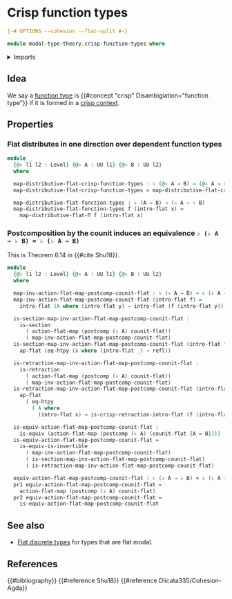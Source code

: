 # Crisp function types

```agda
{-# OPTIONS --cohesion --flat-split #-}

module modal-type-theory.crisp-function-types where
```

<details><summary>Imports</summary>

```agda
open import foundation.dependent-pair-types
open import foundation.equivalences
open import foundation.function-extensionality
open import foundation.identity-types
open import foundation.postcomposition-functions
open import foundation.retractions
open import foundation.sections
open import foundation.universe-levels

open import modal-type-theory.action-on-identifications-flat-modality
open import modal-type-theory.crisp-dependent-function-types
open import modal-type-theory.flat-modality
open import modal-type-theory.functoriality-flat-modality
```

</details>

## Idea

We say a [function type](foundation-core.function-types.md) is
{{#concept "crisp" Disambigiation="function type"}} if it is formed in a
[crisp context](modal-type-theory.crisp-types.md).

<!-- TODO explain crisp function vs crisply defined function (nonstandard terminology, find better name) -->

## Properties

### Flat distributes in one direction over dependent function types

```agda
module _
  {@♭ l1 l2 : Level} {@♭ A : UU l1} {@♭ B : UU l2}
  where

  map-distributive-flat-crisp-function-types : ♭ (@♭ A → B) → (@♭ A → ♭ B)
  map-distributive-flat-crisp-function-types = map-distributive-flat-crisp-Π

  map-distributive-flat-function-types : ♭ (A → B) → (♭ A → ♭ B)
  map-distributive-flat-function-types f (intro-flat x) =
    map-distributive-flat-Π f (intro-flat x)
```

### Postcomposition by the counit induces an equivalence `♭ (♭ A → ♭ B) ≃ ♭ (♭ A → B)`

This is Theorem 6.14 in {{#cite Shu18}}.

```agda
module _
  {@♭ l1 l2 : Level} {@♭ A : UU l1} {@♭ B : UU l2}
  where

  map-inv-action-flat-map-postcomp-counit-flat : ♭ (♭ A → B) → ♭ (♭ A → ♭ B)
  map-inv-action-flat-map-postcomp-counit-flat (intro-flat f) =
    intro-flat (λ where (intro-flat y) → intro-flat (f (intro-flat y)))

  is-section-map-inv-action-flat-map-postcomp-counit-flat :
    is-section
      ( action-flat-map (postcomp (♭ A) counit-flat))
      ( map-inv-action-flat-map-postcomp-counit-flat)
  is-section-map-inv-action-flat-map-postcomp-counit-flat (intro-flat f) =
    ap-flat (eq-htpy (λ where (intro-flat _) → refl))

  is-retraction-map-inv-action-flat-map-postcomp-counit-flat :
    is-retraction
      ( action-flat-map (postcomp (♭ A) counit-flat))
      ( map-inv-action-flat-map-postcomp-counit-flat)
  is-retraction-map-inv-action-flat-map-postcomp-counit-flat (intro-flat f) =
    ap-flat
      ( eq-htpy
        ( λ where
          (intro-flat x) → is-crisp-retraction-intro-flat (f (intro-flat x))))

  is-equiv-action-flat-map-postcomp-counit-flat :
    is-equiv (action-flat-map (postcomp (♭ A) (counit-flat {A = B})))
  is-equiv-action-flat-map-postcomp-counit-flat =
    is-equiv-is-invertible
      ( map-inv-action-flat-map-postcomp-counit-flat)
      ( is-section-map-inv-action-flat-map-postcomp-counit-flat)
      ( is-retraction-map-inv-action-flat-map-postcomp-counit-flat)

  equiv-action-flat-map-postcomp-counit-flat : ♭ (♭ A → ♭ B) ≃ ♭ (♭ A → B)
  pr1 equiv-action-flat-map-postcomp-counit-flat =
    action-flat-map (postcomp (♭ A) counit-flat)
  pr2 equiv-action-flat-map-postcomp-counit-flat =
    is-equiv-action-flat-map-postcomp-counit-flat
```

## See also

- [Flat discrete types](modal-type-theory.flat-discrete-crisp-types.md) for
  types that are flat modal.

## References

{{#bibliography}} {{#reference Shu18}} {{#reference Dlicata335/Cohesion-Agda}}
